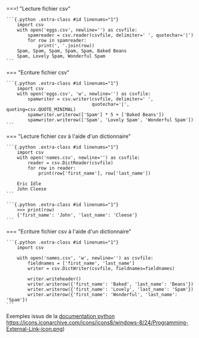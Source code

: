 ===! "Lecture fichier csv"

    ```{.python .extra-class #id linenums="1"}
        import csv
        with open('eggs.csv', newline='') as csvfile:
            spamreader = csv.reader(csvfile, delimiter=' ', quotechar='|')
            for row in spamreader:
                print(', '.join(row))
        Spam, Spam, Spam, Spam, Spam, Baked Beans
        Spam, Lovely Spam, Wonderful Spam
    ```


=== "Ecriture fichier csv"

    ```{.python .extra-class #id linenums="1"}
        import csv
        with open('eggs.csv', 'w', newline='') as csvfile:
            spamwriter = csv.writer(csvfile, delimiter=' ',
                                    quotechar='|', quoting=csv.QUOTE_MINIMAL)
            spamwriter.writerow(['Spam'] * 5 + ['Baked Beans'])
            spamwriter.writerow(['Spam', 'Lovely Spam', 'Wonderful Spam'])
    ```

=== "Lecture fichier csv à l'aide d'un dictionnaire"

    ```{.python .extra-class #id linenums="1"}
        import csv
        with open('names.csv', newline='') as csvfile:
            reader = csv.DictReader(csvfile)
            for row in reader:
                print(row['first_name'], row['last_name'])

        Eric Idle
        John Cleese
    ```

    ```{.python .extra-class #id linenums="1"}
        >>> print(row)
        {'first_name': 'John', 'last_name': 'Cleese'}
    ```

=== "Ecriture fichier csv à l'aide d'un dictionnaire"

    ```{.python .extra-class #id linenums="1"}
        import csv

        with open('names.csv', 'w', newline='') as csvfile:
            fieldnames = ['first_name', 'last_name']
            writer = csv.DictWriter(csvfile, fieldnames=fieldnames)

            writer.writeheader()
            writer.writerow({'first_name': 'Baked', 'last_name': 'Beans'})
            writer.writerow({'first_name': 'Lovely', 'last_name': 'Spam'})
            writer.writerow({'first_name': 'Wonderful', 'last_name': 'Spam'})
    ```


Exemples issus de la <a href="https://docs.python.org/fr/3/library/csv.html" target="_blank">documentation python
https://icons.iconarchive.com/icons/icons8/windows-8/24/Programming-External-Link-icon.png)</a><br>
